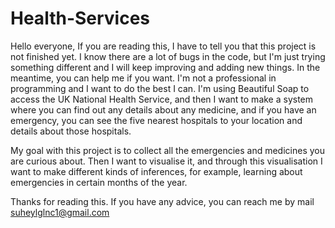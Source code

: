 # Health-Services
Hello everyone,
If you are reading this, I have to tell you that this project is not finished yet. I know there are a lot of bugs in the code, but I'm just trying something different and I will keep improving and adding new things.
In the meantime, you can help me if you want. I'm not a professional in programming and I want to do the best I can. 
I'm using Beautiful Soap to access the UK National Health Service, and then I want to make a system where you can find out any details about any medicine, and if you have an emergency, you can see the five nearest hospitals to your location and details about those hospitals. 

My goal with this project is to collect all the emergencies and medicines you are curious about. Then I want to visualise it, and through this visualisation I want to make different kinds of inferences, for example, learning about emergencies in certain months of the year.

Thanks for reading this. If you have any advice, you can reach me by mail 
suheylglnc1@gmail.com
